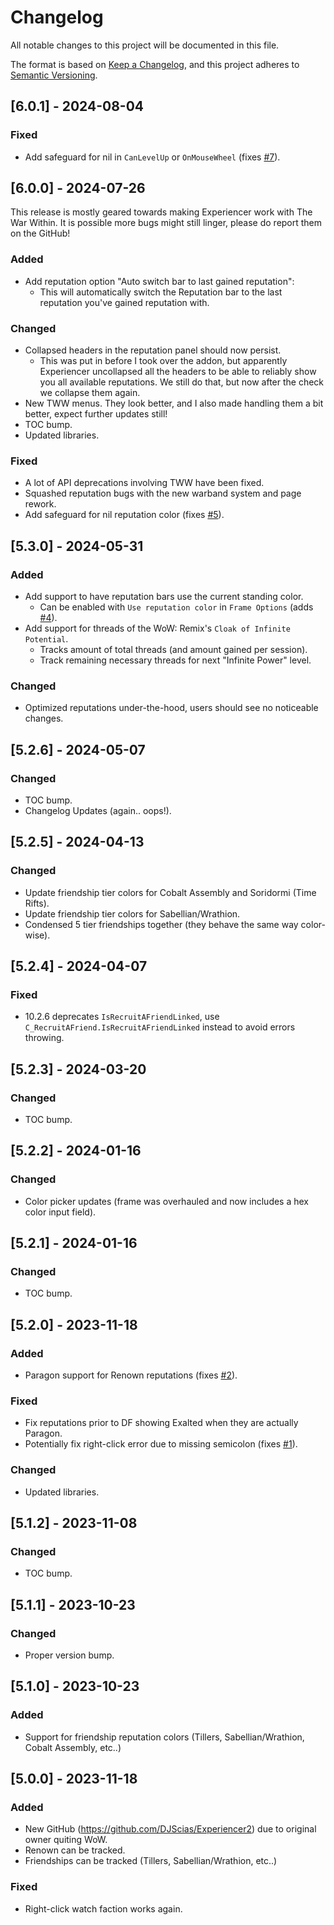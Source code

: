 # Changelog

All notable changes to this project will be documented in this file.

The format is based on [Keep a Changelog](https://keepachangelog.com/en/1.1.0/),
and this project adheres to [Semantic Versioning](https://semver.org/spec/v2.0.0.html).

## [6.0.1] - 2024-08-04

### Fixed

- Add safeguard for nil in `CanLevelUp` or `OnMouseWheel` (fixes [#7](https://github.com/DJScias/Experiencer2/issues/7)).

## [6.0.0] - 2024-07-26
This release is mostly geared towards making Experiencer work with The War Within.
It is possible more bugs might still linger, please do report them on the GitHub!

### Added

- Add reputation option "Auto switch bar to last gained reputation":
    - This will automatically switch the Reputation bar to the last reputation you've gained reputation with.

### Changed

- Collapsed headers in the reputation panel should now persist.
    - This was put in before I took over the addon, but apparently Experiencer uncollapsed all the headers to be able
	to reliably show you all available reputations. We still do that, but now after the check we collapse them again.
- New TWW menus. They look better, and I also made handling them a bit better, expect further updates still!
- TOC bump.
- Updated libraries.

### Fixed

- A lot of API deprecations involving TWW have been fixed.
- Squashed reputation bugs with the new warband system and page rework.
- Add safeguard for nil reputation color (fixes [#5](https://github.com/DJScias/Experiencer2/issues/5)).

## [5.3.0] - 2024-05-31

### Added

- Add support to have reputation bars use the current standing color.
    - Can be enabled with `Use reputation color` in `Frame Options` (adds [#4](https://github.com/DJScias/Experiencer2/issues/4)).
- Add support for threads of the WoW: Remix's `Cloak of Infinite Potential`.
    - Tracks amount of total threads (and amount gained per session).
    - Track remaining necessary threads for next "Infinite Power" level.

### Changed
- Optimized reputations under-the-hood, users should see no noticeable changes.

## [5.2.6] - 2024-05-07

### Changed

- TOC bump.
- Changelog Updates (again.. oops!).

## [5.2.5] - 2024-04-13

### Changed

- Update friendship tier colors for Cobalt Assembly and Soridormi (Time Rifts).
- Update friendship tier colors for Sabellian/Wrathion.
- Condensed 5 tier friendships together (they behave the same way color-wise).

## [5.2.4] - 2024-04-07

### Fixed

- 10.2.6 deprecates `IsRecruitAFriendLinked`, use `C_RecruitAFriend.IsRecruitAFriendLinked` instead to avoid errors throwing.

## [5.2.3] - 2024-03-20

### Changed

- TOC bump.

## [5.2.2] - 2024-01-16

### Changed

- Color picker updates (frame was overhauled and now includes a hex color input field).

## [5.2.1] - 2024-01-16

### Changed

- TOC bump.

## [5.2.0] - 2023-11-18

### Added

- Paragon support for Renown reputations (fixes [#2](https://github.com/DJScias/Experiencer2/issues/2)).

### Fixed

- Fix reputations prior to DF showing Exalted when they are actually Paragon.
- Potentially fix right-click error due to missing semicolon (fixes [#1](https://github.com/DJScias/Experiencer2/issues/1)).

### Changed

- Updated libraries.

## [5.1.2] - 2023-11-08

### Changed

- TOC bump.

## [5.1.1] - 2023-10-23

### Changed

- Proper version bump.

## [5.1.0] - 2023-10-23

### Added

- Support for friendship reputation colors (Tillers, Sabellian/Wrathion, Cobalt Assembly, etc..)

## [5.0.0] - 2023-11-18

### Added

- New GitHub (https://github.com/DJScias/Experiencer2) due to original owner quiting WoW.
- Renown can be tracked.
- Friendships can be tracked (Tillers, Sabellian/Wrathion, etc..)

### Fixed

- Right-click watch faction works again.